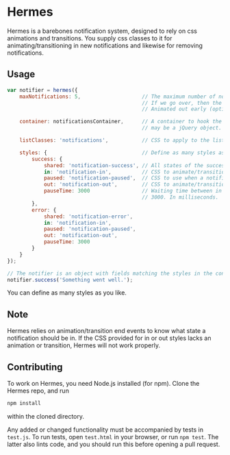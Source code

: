 # Hermes

Hermes is a barebones notification system, designed to rely on css animations and transitions. You
supply css classes to it for animating/transitioning in new notifications and likewise for removing
notifications.

## Usage

```javascript
var notifier = hermes({
    maxNotifications: 5,                    // The maximum number of notifications you want to see.
                                            // If we go over, then the oldest notifications are
                                            // Animated out early (optional).

    container: notificationsContainer,      // A container to hook the notification list onto. This
                                            // may be a jQuery object.

    listClasses: 'notifications',           // CSS to apply to the list generated by hermes.

    styles: {                               // Define as many styles as you like!
        success: {
            shared: 'notification-success', // All states of the success notification have this CSS.
            in: 'notification-in',          // CSS to animate/transition in a new notification.
            paused: 'notification-paused',  // CSS to use when a notification is waiting (optional).
            out: 'notification-out',        // CSS to animate/transition a notification out.
            pauseTime: 3000                 // Waiting time between in and out states. Defaults to
                                            // 3000. In milliseconds.
        },
        error: {
            shared: 'notification-error',
            in: 'notification-in',
            paused: 'notification-paused',
            out: 'notification-out',
            pauseTime: 3000
        }
    }
});

// The notifier is an object with fields matching the styles in the config object fed to hermes.
notifier.success('Something went well.');
```

You can define as many styles as you like.

## Note

Hermes relies on animation/transition end events to know what state a notification should be in. If
the CSS provided for in or out styles lacks an animation or transition, Hermes will not work
properly.

## Contributing

To work on Hermes, you need Node.js installed (for npm). Clone the Hermes repo, and run

```bash
npm install
```

within the cloned directory.

Any added or changed functionality must be accompanied by tests in `test.js`. To run tests, open
`test.html` in your browser, or run `npm test`. The latter also lints code, and you should run this
before opening a pull request.
